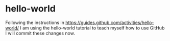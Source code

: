 # hello-world
Following the instructions in https://guides.github.com/activities/hello-world/
I am using the hello-world tutorial to teach myself how to use GitHub
I will commit these changes now.
